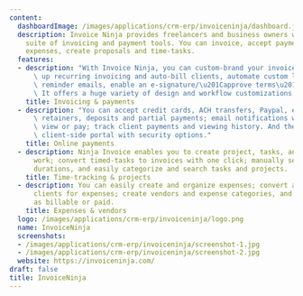 ```yaml
---
content:
  dashboardImage: /images/applications/crm-erp/invoiceninja/dashboard.jpg
  description: Invoice Ninja provides freelancers and business owners with a complete
    suite of invoicing and payment tools. You can invoice, accept payments, track
    expenses, create proposals and time-tasks.
  features:
  - description: "With Invoice Ninja, you can custom-brand your invoice design, set\
      \ up recurring invoicing and auto-bill clients, automate custom late-payment\
      \ reminder emails, enable an e-signature/\u201Capprove terms\u201D checkbox.\
      \ It offers a huge variety of design and workflow customizations."
    title: Invoicing & payments
  - description: "You can accept credit cards, ACH transfers, Paypal, etc; accept\
      \ retainers, deposits and partial payments; email notifications when clients\
      \ view or pay; track client payments and viewing history. And there\u2019s a\
      \ client-side portal with security options."
    title: Online payments
  - description: Ninja Invoice enables you to create project, tasks, and track billable
      work; convert timed-tasks to invoices with one click; manually set task time
      durations, and easily categorize and search tasks and projects.
    title: Time-tracking & projects
  - description: You can easily create and organize expenses; convert and invoice
      clients for expenses; create vendors and expense categories, and mark expenses
      as billable or paid.
    title: Expenses & vendors
  logo: /images/applications/crm-erp/invoiceninja/logo.png
  name: InvoiceNinja
  screenshots:
  - /images/applications/crm-erp/invoiceninja/screenshot-1.jpg
  - /images/applications/crm-erp/invoiceninja/screenshot-2.jpg
  website: https://invoiceninja.com/
draft: false
title: InvoiceNinja
---
```


